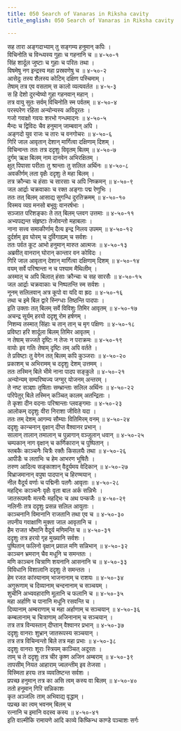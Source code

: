 ```yaml
---
title: 050 Search of Vanaras in Riksha cavity
title_english: 050 Search of Vanaras in Riksha cavity

---
```

<div class="audioEmbed"  caption="श्रीराम-हरिसीताराममूर्ति-घनपाठिभ्यां वचनम्" src="https://archive.org/download/Ramayana-recitation-Sriram-harisItArAmamUrti-Ghanapaati-v2/Kanda_4/Kanda_4_KSK-050-Rukshabila_Praveshaha_.mp3"></div>

सह तारा अङ्गदाभ्याम् तु सङ्गम्य हनुमान् कपिः ।  
विचिनोति च विन्ध्यस्य गुहाः च गहनानि च ॥ ४-५०-१  
सिंह शार्दूल जुष्टाः च गुहाः च परितः तथा ।  
विषमेषु नग इन्द्रस्य महा प्रस्रवणेषु च ॥ ४-५०-२  
आसेदुः तस्य शैलस्य कोटिम् दक्षिण पस्चिमाम् ।  
तेषाम् तत्र एव वसताम् स कालो व्यत्यवर्तत ॥ ४-५-३  
स हि देशो दुरन्वेष्यो गुहा गहनवान् महान् ।  
तत्र वायु सुतः सर्वम् विचिनोति स्म पर्वतम् ॥ ४-५०-४  
परस्परेण रहिता अन्योन्यस्य अविदूरतः ।  
गजो गवाक्षो गवयः शरभो गन्धमादनः ॥ ४-५०-५  
मैन्दः च द्विविदः चैव हनुमान् जाम्बवान् अपि ।  
अङ्गदो युव राजः च तारः च वनगोचरः ॥ ४-५०-६  
गिरि जाल आवृतान् देशान् मार्गित्वा दक्षिणाम् दिशम् ।  
विचिन्वन्तः ततः तत्र ददृशुः विवृतम् बिलम् ॥ ४-५०-७  
दुर्गम् ऋक्ष बिलम् नाम दानवेन अभिरक्षितम् ।  
क्षुत् पिपासा परीताः तु श्रान्ताः तु सलिल अर्थिनः ॥ ४-५०-८  
अवकीर्णम् लता वृक्षैः ददृशुः ते महा बिलम् ।  
तत्र क्रौन्चाः च हंसाः च सारसाः च अपि निष्क्रमन् ॥ ४-५०-९  
जल आर्द्राः चक्रवाकाः च रक्त अङ्गाः पद्म रेणुभिः ।  
ततः तत् बिलम् आसाद्य सुगन्धि दुरतिक्रमम् ॥ ४-५०-१०  
विस्मय व्यग्र मनसो बभूवुः वानरर्षभाः ।  
सञ्जात परिशङ्काः ते तत् बिलम् प्लवग उत्तमाः ॥ ४-५०-११  
अभ्यपद्यन्त संहृष्टाः तेजोवन्तो महाबलाः ।  
नाना सत्त्व समाकीर्णाम् दैत्य इन्द्र निलय उपमम् ॥ ४-५०-१२  
दुर्दर्शम् इव घोरम् च दुर्विगाह्यम् च सर्वशः ।  
ततः पर्वत कूट आभो हनुमान् मारुत आत्मजः ॥ ४-५०-१३  
अब्रवीत् वानरान् घोरान् कान्तार वन कोविदः ।  
गिरि जाल आवृतान् देशान् मार्गित्वा दक्षिणाम् दिशम् ॥ ४-५०-१४  
वयम् सर्वे परिश्रान्ता न च पश्याम मैथिलीम् ।  
अस्मात् च अपि बिलात् हंसाः क्रौन्चाः च सह सारसैः ॥ ४-५०-१५  
जल आर्द्राः चक्रवाकाः च निष्पतन्ति स्म सर्वशः ।  
नूनम् सलिलवान् अत्र कूपो वा यदि वा ह्रदः ॥ ४-५०-१६  
तथा च इमे बिल द्वारे स्निग्धाः तिष्ठन्ति पादपाः ।  
इति उक्ताः तत् बिलम् सर्वे विविशुः तिमिर आवृतम् ॥ ४-५०-१७  
अचन्द्र सूर्यम् हरयो ददृशू रोम हर्षणम् ।  
निशम्य तस्मात् सिंहाः च तान् तान् च मृग पक्षिणः ॥ ४-५०-१८  
प्रविष्टा हरि शार्दूला बिलम् तिमिर आवृतम् ।  
न तेषाम् सज्जते दृष्टिः न तेजः न पराक्रमः ॥ ४-५०-१९  
वायोः इव गतिः तेषाम् दृष्टिः तम् अपि वर्तते ।  
ते प्रविष्टाः तु वेगेन तत् बिलम् कपि कुञ्जराः ॥ ४-५०-२०  
प्रकाशम् च अभिरामम् च ददृशुः देशम् उत्तमम् ।  
ततः तस्मिन् बिले भीमे नाना पादप सङ्कुले ॥ ४-५०-२१  
अन्योन्यम् सम्परिष्वज्य जग्मुर् योजनम् अन्तरम् ।  
ते नष्ट सञ्ज्ञाः तृषिताः सम्भ्रान्ताः सलिल अर्थिनः ॥ ४-५०-२२  
परिपेतुर् बिले तस्मिन् कञ्चित् कालम् अतन्द्रिताः ।  
ते कृशा दीन वदनाः परिश्रान्ताः प्लवङ्गमाः ॥ ४-५०-२३  
आलोकम् ददृशुः वीरा निराशा जीविते यदा ।  
ततः तम् देशम् आगम्य सौम्याः वितिमिरम् वनम् ॥ ४-५०-२४  
ददृशुः कान्चनान् वृक्षान् दीप्त वैश्वानर प्रभान् ।  
सालान् तालान् तमालान् च पुन्नागान् वञ्जुलान् धवान् ॥ ४-५०-२५  
चम्पकान् नाग वृक्षान् च कर्णिकारान् च पुष्पितान् ।  
स्तबकैः काञ्चनैः चित्रैः रक्तैः किसलयैः तथा ॥ ४-५०-२६  
आपीडैः च लताभिः च हेम आभरण भूषितैः ।  
तरुण आदित्य सङ्काशान् वैदूर्यमय वेदिकान् ॥ ४-५०-२७  
विभ्राजमानान् वपुषा पादपान् च हिरण्मयान् ।  
नील वैदूर्य वर्णाः च पद्मिनीः पतगैः आवृताः ॥ ४-५०-२८  
महद्भिः काञ्चनैः वृक्षैः वृता बाल अर्क सन्निभैः ।  
जातरूपमयैः मत्स्यैः महद्भिः च अथ पन्कजैः ॥ ४-५०-२९  
नलिनीः तत्र ददृशुः प्रसन्न सलिल आयुताः ।  
काञ्चनानि विमानानि राजतानि तथा एव च ॥ ४-५०-३०  
तपनीय गवाक्षाणि मुक्ता जाल आवृतानि च ।  
हैम राजत भौमानि वैदूर्य मणिमन्ति च ॥ ४-५०-३१  
ददृशुः तत्र हरयो गृह मुख्यानि सर्वशः ।  
पुष्पितान् फलिनो वृक्षान् प्रवाल मणि सन्निभान् ॥ ४-५०-३२  
काञ्चन भ्रमरान् चैव मधूनि च समन्ततः ।  
मणि काञ्चन चित्राणि शयनानि आसनानि च ॥ ४-५०-३३  
विविधानि विशालानि ददृशुः ते समन्ततः ।  
हेम रजत कांस्यानाम् भाजनानाम् च राशयः ॥ ४-५०-३४  
अगुरूणाम् च दिव्यानाम् चन्दनानाम् च सञ्चयम् ।  
शुचीनि अभ्यवहाराणि मूलानि च फलानि च ॥ ४-५०-३५  
महा अर्हाणि च पानानि मधूनि रसवन्ति च ।  
दिव्यानाम् अम्बराणाम् च महा अर्हाणाम् च सञ्चयान् ॥ ४-५०-३६  
कम्बलानाम् च चित्राणाम् अजिनानाम् च सञ्चयान् ।  
तत्र तत्र विन्यस्तान् दीप्तान् वैश्वानर प्रभान् ॥ ४-५०-३७  
ददृशुः वानराः शुभ्रान् जातरूपस्य सञ्चयान् ।  
तत्र तत्र विचिन्वन्तो बिले तत्र महा प्रभाः ॥ ४-५०-३८  
ददृशुः वानराः शूराः स्त्रियम् काञ्चित् अदूरतः ।  
ताम् च ते ददृशुः तत्र चीर कृष्ण अजिन अम्बराम् ॥ ४-५०-३९  
तापसीम् नियत आहाराम् ज्वलन्तीम् इव तेजसा ।  
विस्मिता हरयः तत्र व्यवतिष्टन्त सर्वशः ।  
प्रपच्छ हनुमान् तत्र का असि त्वम् कस्य वा बिलम् ॥ ४-५०-४०  
ततो हनूमान् गिरि सन्निकाशः  
कृत अञ्जलिः ताम् अभिवाद्य वृद्धाम् ।  
पप्रच्छ का त्वम् भवनम् बिलम् च  
रत्नानि च इमानि वदस्व कस्य ॥ ४-५०-४१  
इति वाल्मीकि रामायणे आदि काव्ये किष्किन्ध काण्डे पञ्चाशः सर्गः